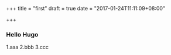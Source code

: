 +++
title = "first"
draft = true
date = "2017-01-24T11:11:09+08:00"

+++

### Hello Hugo

1.aaa
2.bbb
3.ccc